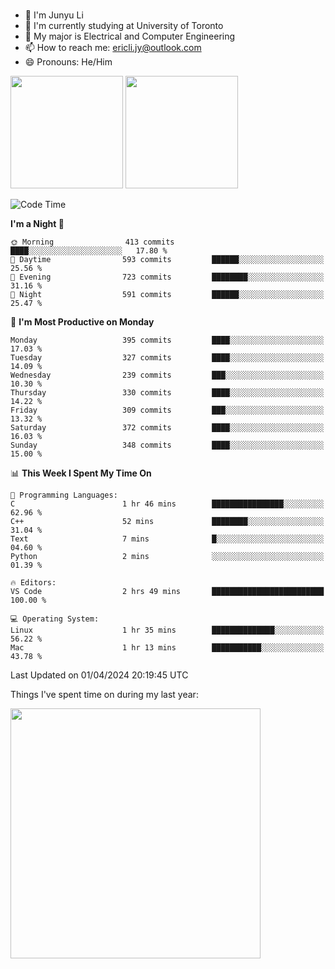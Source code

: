 ### 
- 👨 I'm Junyu Li
- 📖 I'm currently studying at University of Toronto
- 🌱 My major is Electrical and Computer Engineering
- 📫 How to reach me: ericli.jy@outlook.com
- 😄 Pronouns: He/Him

<p align="left">  
  <img height="180em" src="https://github-readme-stats-sigma-five-48.vercel.app/api?username=ericjyli&theme=tokyonight&show_icons=true&count_private=true&include_orgs=true" />
  <img height="180em" src="https://github-readme-stats-sigma-five-48.vercel.app/api/top-langs/?username=ericjyli&theme=tokyonight&count_private=true&include_orgs=true&include_orgs=true&layout=compact" />
</p>

<!--START_SECTION:waka-->
![Code Time](http://img.shields.io/badge/Code%20Time-471%20hrs%206%20mins-blue)

**I'm a Night 🦉** 

```text
🌞 Morning                413 commits         ████░░░░░░░░░░░░░░░░░░░░░   17.80 % 
🌆 Daytime                593 commits         ██████░░░░░░░░░░░░░░░░░░░   25.56 % 
🌃 Evening                723 commits         ████████░░░░░░░░░░░░░░░░░   31.16 % 
🌙 Night                  591 commits         ██████░░░░░░░░░░░░░░░░░░░   25.47 % 
```
📅 **I'm Most Productive on Monday** 

```text
Monday                   395 commits         ████░░░░░░░░░░░░░░░░░░░░░   17.03 % 
Tuesday                  327 commits         ████░░░░░░░░░░░░░░░░░░░░░   14.09 % 
Wednesday                239 commits         ███░░░░░░░░░░░░░░░░░░░░░░   10.30 % 
Thursday                 330 commits         ████░░░░░░░░░░░░░░░░░░░░░   14.22 % 
Friday                   309 commits         ███░░░░░░░░░░░░░░░░░░░░░░   13.32 % 
Saturday                 372 commits         ████░░░░░░░░░░░░░░░░░░░░░   16.03 % 
Sunday                   348 commits         ████░░░░░░░░░░░░░░░░░░░░░   15.00 % 
```


📊 **This Week I Spent My Time On** 

```text
💬 Programming Languages: 
C                        1 hr 46 mins        ████████████████░░░░░░░░░   62.96 % 
C++                      52 mins             ████████░░░░░░░░░░░░░░░░░   31.04 % 
Text                     7 mins              █░░░░░░░░░░░░░░░░░░░░░░░░   04.60 % 
Python                   2 mins              ░░░░░░░░░░░░░░░░░░░░░░░░░   01.39 % 

🔥 Editors: 
VS Code                  2 hrs 49 mins       █████████████████████████   100.00 % 

💻 Operating System: 
Linux                    1 hr 35 mins        ██████████████░░░░░░░░░░░   56.22 % 
Mac                      1 hr 13 mins        ███████████░░░░░░░░░░░░░░   43.78 % 
```


 Last Updated on 01/04/2024 20:19:45 UTC
<!--END_SECTION:waka-->

<p> Things I've spent time on during my last year: </p>
<img height="400em" src="https://github-readme-stats-git-master-ericjyli.vercel.app/api/wakatime?username=ericjyli&layout=compact&theme=tokyonight" />

<!--
Here are some ideas to get you started:

- 🔭 I’m currently working on ...
- 🌱 I’m currently learning ...
- 👯 I’m looking to collaborate on ...
- 🤔 I’m looking for help with ...
- 💬 Ask me about ...
- 📫 How to reach me: ...
- 😄 Pronouns: ...
- ⚡ Fun fact: ...
-->
